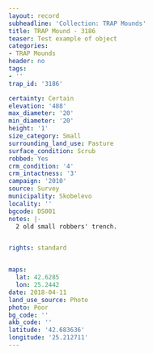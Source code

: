 ```yaml
---
layout: record
subheadline: 'Collection: TRAP Mounds'
title: TRAP Mound - 3186
teaser: Test example of object
categories:
- TRAP Mounds
header: no
tags:
- ''
trap_id: '3186'

certainty: Certain
elevation: '488'
max_diameter: '20'
min_diameter: '20'
height: '1'
size_category: Small
surrounding_land_use: Pasture
surface_condition: Scrub
robbed: Yes
crm_condition: '4'
crm_intactness: '3'
campaign: '2010'
source: Survey
municipality: Skobelevo
locality: ''
bgcode: DS001
notes: |-
  2 old small robbers' trench.


rights: standard


maps:
  lat: 42.6285
  lon: 25.2442
date: 2018-04-11
land_use_source: Photo
photo: Poor
bg_code: ''
akb_code: ''
latitude: '42.683636'
longitude: '25.212711'
---
```

